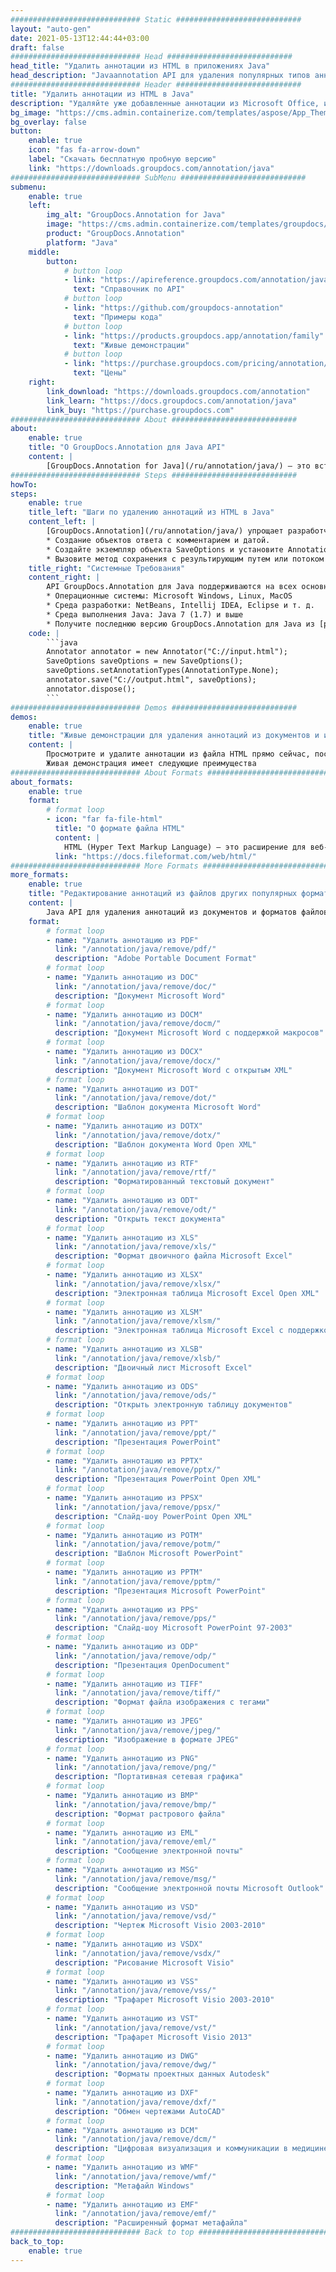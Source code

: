 ```yaml
---
############################# Static ############################
layout: "auto-gen"
date: 2021-05-13T12:44:44+03:00
draft: false
############################# Head ############################
head_title: "Удалить аннотации из HTML в приложениях Java"
head_description: "Javaannotation API для удаления популярных типов аннотаций из HTML, изображений, рисунков и форматов файлов документов."
############################# Header ############################
title: "Удалить аннотации из HTML в Java"
description: "Удаляйте уже добавленные аннотации из Microsoft Office, изображений, рисунков, HTML и других форматов файлов документов в любом типе приложения Java."
bg_image: "https://cms.admin.containerize.com/templates/aspose/App_Themes/V3/images/bg/header1.png"
bg_overlay: false
button:
    enable: true
    icon: "fas fa-arrow-down"
    label: "Скачать бесплатную пробную версию"
    link: "https://downloads.groupdocs.com/annotation/java"
############################# SubMenu ############################
submenu:
    enable: true
    left:
        img_alt: "GroupDocs.Annotation for Java"
        image: "https://cms.admin.containerize.com/templates/groupdocs/images/product-logos/90x90-noborder/groupdocs-annotation-java.png"
        product: "GroupDocs.Annotation"
        platform: "Java"
    middle:
        button:
            # button loop
            - link: "https://apireference.groupdocs.com/annotation/java"
              text: "Справочник по API"
            # button loop
            - link: "https://github.com/groupdocs-annotation"
              text: "Примеры кода"
            # button loop
            - link: "https://products.groupdocs.app/annotation/family"
              text: "Живые демонстрации"
            # button loop
            - link: "https://purchase.groupdocs.com/pricing/annotation/java"
              text: "Цены"
    right:
        link_download: "https://downloads.groupdocs.com/annotation"
        link_learn: "https://docs.groupdocs.com/annotation/java"
        link_buy: "https://purchase.groupdocs.com"
############################# About ############################
about:
    enable: true
    title: "О GroupDocs.Annotation для Java API"
    content: |
        [GroupDocs.Annotation for Java](/ru/annotation/java/) — это встроенная библиотека управления аннотациями Java для просмотра, добавления, обновления, удаления, извлечения или экспорта аннотаций из изображений и форматов файлов документов. Пользователи могут легко удалять комментарии, заметки, примечания и различные типы аннотаций, включая текст, графику и водяные знаки, в файлах PDF, HTML, Word, Excel, Visio, презентациях, рисунках, изображениях и многих других форматах. Функция обработки аннотаций может точно считывать аннотации из импортированных документов и позволяет экспортировать обратно в исходный или желаемый формат файла после выполнения настройки.
############################# Steps ############################
howTo:
steps:
    enable: true
    title_left: "Шаги по удалению аннотаций из HTML в Java"
    content_left: |
        [GroupDocs.Annotation](/ru/annotation/java/) упрощает разработчикам Java удаление деталей аннотаций из файлов HTML в любом приложении на основе Java за счет выполнения нескольких простых шагов.
        * Создание объектов ответа с комментарием и датой.
        * Создайте экземпляр объекта SaveOptions и установите AnnotationTypes = AnnotationType.None.
        * Вызовите метод сохранения с результирующим путем или потоком документа и объектом SaveOptions.
    title_right: "Системные Требования"
    content_right: |
        API GroupDocs.Annotation для Java поддерживаются на всех основных платформах и операционных системах. Перед выполнением приведенного ниже кода убедитесь, что в вашей системе установлены следующие предварительные компоненты.
        * Операционные системы: Microsoft Windows, Linux, MacOS
        * Среда разработки: NetBeans, Intellij IDEA, Eclipse и т. д.
        * Среда выполнения Java: Java 7 (1.7) и выше
        * Получите последнюю версию GroupDocs.Annotation для Java из [репозитория артефактов GroupDocs](https://repository.groupdocs.com/webapp/#/artifacts/browse/tree/General/repo/com/groupdocs/groupdocs-annotation)
    code: |
        ```java
        Annotator annotator = new Annotator("C://input.html");
        SaveOptions saveOptions = new SaveOptions();
        saveOptions.setAnnotationTypes(AnnotationType.None);
        annotator.save("C://output.html", saveOptions);
        annotator.dispose();
        ```
############################# Demos ############################
demos:
    enable: true
    title: "Живые демонстрации для удаления аннотаций из документов и изображений"
    content: |
        Просмотрите и удалите аннотации из файла HTML прямо сейчас, посетив [живые демонстрации](https://products.groupdocs.app/annotation/family). 
        Живая демонстрация имеет следующие преимущества
############################# About Formats ############################
about_formats:
    enable: true
    format:
        # format loop
        - icon: "far fa-file-html"
          title: "О формате файла HTML"
          content: |
            HTML (Hyper Text Markup Language) — это расширение для веб-страниц, созданных для отображения в браузерах. HTML, известный как язык Интернета, развивался с учетом новых требований к информации, которая должна отображаться как часть веб-страниц. Последний вариант известен как HTML 5, что дает большую гибкость для работы с языком. HTML-страницы либо принимаются с сервера, на котором они размещены, либо также могут быть загружены из локальной системы. Каждая HTML-страница состоит из HTML-элементов, таких как формы, текст, изображения, анимация, ссылки и т. д. Эти элементы представлены такими тегами, как img, a, p и некоторыми другими, где каждый тег имеет начало и конец. Он также может встраивать приложения, написанные на языках сценариев, таких как JavaScript и таблицы стилей (CSS), для общего представления макета.
          link: "https://docs.fileformat.com/web/html/"
############################# More Formats ############################
more_formats:
    enable: true
    title: "Редактирование аннотаций из файлов других популярных форматов"
    content: |
        Java API для удаления аннотаций из документов и форматов файлов изображений. Удалите свойства аннотаций из некоторых популярных форматов файлов, как указано ниже.
    format: 
        # format loop
        - name: "Удалить аннотацию из PDF"
          link: "/annotation/java/remove/pdf/"
          description: "Adobe Portable Document Format"
        # format loop
        - name: "Удалить аннотацию из DOC"
          link: "/annotation/java/remove/doc/"
          description: "Документ Microsoft Word"
        # format loop
        - name: "Удалить аннотацию из DOCM"
          link: "/annotation/java/remove/docm/"
          description: "Документ Microsoft Word с поддержкой макросов"
        # format loop
        - name: "Удалить аннотацию из DOCX"
          link: "/annotation/java/remove/docx/"
          description: "Документ Microsoft Word с открытым XML"
        # format loop
        - name: "Удалить аннотацию из DOT"
          link: "/annotation/java/remove/dot/"
          description: "Шаблон документа Microsoft Word"
        # format loop
        - name: "Удалить аннотацию из DOTX"
          link: "/annotation/java/remove/dotx/"
          description: "Шаблон документа Word Open XML"
        # format loop
        - name: "Удалить аннотацию из RTF"
          link: "/annotation/java/remove/rtf/"
          description: "Форматированный текстовый документ"
        # format loop
        - name: "Удалить аннотацию из ODT"
          link: "/annotation/java/remove/odt/"
          description: "Открыть текст документа"
        # format loop
        - name: "Удалить аннотацию из XLS"
          link: "/annotation/java/remove/xls/"
          description: "Формат двоичного файла Microsoft Excel"
        # format loop
        - name: "Удалить аннотацию из XLSX"
          link: "/annotation/java/remove/xlsx/"
          description: "Электронная таблица Microsoft Excel Open XML"
        # format loop
        - name: "Удалить аннотацию из XLSM"
          link: "/annotation/java/remove/xlsm/"
          description: "Электронная таблица Microsoft Excel с поддержкой макросов"
        # format loop
        - name: "Удалить аннотацию из XLSB"
          link: "/annotation/java/remove/xlsb/"
          description: "Двоичный лист Microsoft Excel"
        # format loop
        - name: "Удалить аннотацию из ODS"
          link: "/annotation/java/remove/ods/"
          description: "Открыть электронную таблицу документов"
        # format loop
        - name: "Удалить аннотацию из PPT"
          link: "/annotation/java/remove/ppt/"
          description: "Презентация PowerPoint"
        # format loop
        - name: "Удалить аннотацию из PPTX"
          link: "/annotation/java/remove/pptx/"
          description: "Презентация PowerPoint Open XML"
        # format loop
        - name: "Удалить аннотацию из PPSX"
          link: "/annotation/java/remove/ppsx/"
          description: "Слайд-шоу PowerPoint Open XML"
        # format loop
        - name: "Удалить аннотацию из POTM"
          link: "/annotation/java/remove/potm/"
          description: "Шаблон Microsoft PowerPoint"
        # format loop
        - name: "Удалить аннотацию из PPTM"
          link: "/annotation/java/remove/pptm/"
          description: "Презентация Microsoft PowerPoint"
        # format loop
        - name: "Удалить аннотацию из PPS"
          link: "/annotation/java/remove/pps/"
          description: "Слайд-шоу Microsoft PowerPoint 97-2003"
        # format loop
        - name: "Удалить аннотацию из ODP"
          link: "/annotation/java/remove/odp/"
          description: "Презентация OpenDocument"
        # format loop
        - name: "Удалить аннотацию из TIFF"
          link: "/annotation/java/remove/tiff/"
          description: "Формат файла изображения с тегами"
        # format loop
        - name: "Удалить аннотацию из JPEG"
          link: "/annotation/java/remove/jpeg/"
          description: "Изображение в формате JPEG"
        # format loop
        - name: "Удалить аннотацию из PNG"
          link: "/annotation/java/remove/png/"
          description: "Портативная сетевая графика"
        # format loop
        - name: "Удалить аннотацию из BMP"
          link: "/annotation/java/remove/bmp/"
          description: "Формат растрового файла"
        # format loop
        - name: "Удалить аннотацию из EML"
          link: "/annotation/java/remove/eml/"
          description: "Сообщение электронной почты"
        # format loop
        - name: "Удалить аннотацию из MSG"
          link: "/annotation/java/remove/msg/"
          description: "Сообщение электронной почты Microsoft Outlook"
        # format loop
        - name: "Удалить аннотацию из VSD"
          link: "/annotation/java/remove/vsd/"
          description: "Чертеж Microsoft Visio 2003-2010"
        # format loop
        - name: "Удалить аннотацию из VSDX"
          link: "/annotation/java/remove/vsdx/"
          description: "Рисование Microsoft Visio"
        # format loop
        - name: "Удалить аннотацию из VSS"
          link: "/annotation/java/remove/vss/"
          description: "Трафарет Microsoft Visio 2003-2010"
        # format loop
        - name: "Удалить аннотацию из VST"
          link: "/annotation/java/remove/vst/"
          description: "Трафарет Microsoft Visio 2013"
        # format loop
        - name: "Удалить аннотацию из DWG"
          link: "/annotation/java/remove/dwg/"
          description: "Форматы проектных данных Autodesk"
        # format loop
        - name: "Удалить аннотацию из DXF"
          link: "/annotation/java/remove/dxf/"
          description: "Обмен чертежами AutoCAD"
        # format loop
        - name: "Удалить аннотацию из DCM"
          link: "/annotation/java/remove/dcm/"
          description: "Цифровая визуализация и коммуникации в медицине"
        # format loop
        - name: "Удалить аннотацию из WMF"
          link: "/annotation/java/remove/wmf/"
          description: "Метафайл Windows"
        # format loop
        - name: "Удалить аннотацию из EMF"
          link: "/annotation/java/remove/emf/"
          description: "Расширенный формат метафайла"
############################# Back to top ###############################
back_to_top:
    enable: true
---
```

